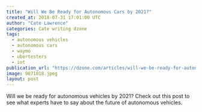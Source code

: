 ```yaml
---
title: "Will We Be Ready for Autonomous Cars by 2021?"
created_at: 2018-07-31 17:01:00 UTC
author: "Cate Lawrence"
categories: Cate writing dzone
tags: 
  - autonomous vehicles
  - autonomous cars
  - waymo
  - ubertesters
  - iot
publication_url: "https://dzone.com/articles/will-we-be-ready-for-autonomous-cars-by-2021"
image: 9871018.jpeg
layout: post
---
```

Will we be ready for autonomous vehicles by 2021? Check out this post to see what experts have to say about the future of autonomous vehicles.

